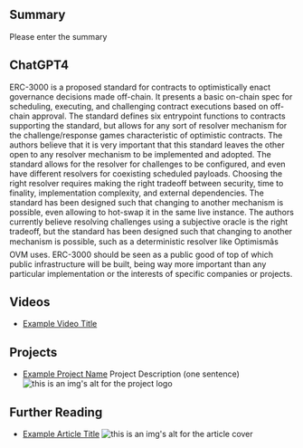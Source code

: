 ## Summary

Please enter the summary

## ChatGPT4

ERC-3000 is a proposed standard for contracts to optimistically enact governance decisions made off-chain. It presents a basic on-chain spec for scheduling, executing, and challenging contract executions based on off-chain approval. The standard defines six entrypoint functions to contracts supporting the standard, but allows for any sort of resolver mechanism for the challenge/response games characteristic of optimistic contracts. The authors believe that it is very important that this standard leaves the other open to any resolver mechanism to be implemented and adopted. The standard allows for the resolver for challenges to be configured, and even have different resolvers for coexisting scheduled payloads. Choosing the right resolver requires making the right tradeoff between security, time to finality, implementation complexity, and external dependencies. The standard has been designed such that changing to another mechanism is possible, even allowing to hot-swap it in the same live instance. The authors currently believe resolving challenges using a subjective oracle is the right tradeoff, but the standard has been designed such that changing to another mechanism is possible, such as a deterministic resolver like Optimismâs OVM uses. ERC-3000 should be seen as a public good of top of which public infrastructure will be built, being way more important than any particular implementation or the interests of specific companies or projects.

## Videos

- [Example Video Title](https://www.youtube.com/watch?v=TDGq4aeevgY)

## Projects

- [Example Project Name](https://xxxx.xxx/xxxxx) Project Description (one sentence) ![this is an img's alt for the project logo](https://xxxx.xxx/project-logo.xxx)

## Further Reading

- [Example Article Title](https://xxxx.xxx/xxxxx) ![this is an img's alt for the article cover](https://xxxx.xxx/article-cover.xxx)
